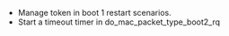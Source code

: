 - Manage token in boot 1 restart scenarios.
- Start a timeout timer in do_mac_packet_type_boot2_rq
 
